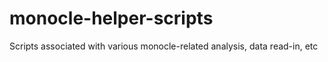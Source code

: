 # monocle-helper-scripts
Scripts associated with various monocle-related analysis, data read-in, etc 
